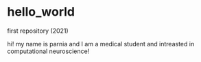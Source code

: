 # hello_world
first repository (2021) 

hi!
my name is parnia and I am a medical student and intreasted in computational neuroscience!
